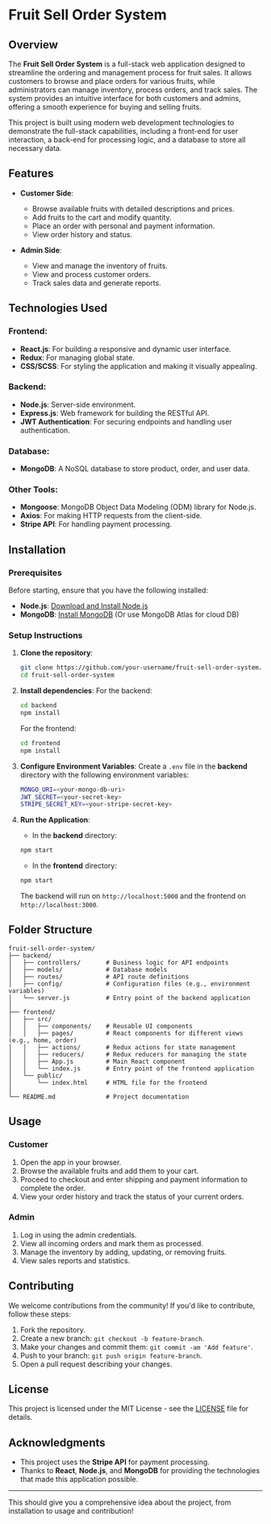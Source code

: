 # Fruit Sell Order System

## Overview
The **Fruit Sell Order System** is a full-stack web application designed to streamline the ordering and management process for fruit sales. It allows customers to browse and place orders for various fruits, while administrators can manage inventory, process orders, and track sales. The system provides an intuitive interface for both customers and admins, offering a smooth experience for buying and selling fruits.

This project is built using modern web development technologies to demonstrate the full-stack capabilities, including a front-end for user interaction, a back-end for processing logic, and a database to store all necessary data.

## Features
- **Customer Side**:
  - Browse available fruits with detailed descriptions and prices.
  - Add fruits to the cart and modify quantity.
  - Place an order with personal and payment information.
  - View order history and status.
  
- **Admin Side**:
  - View and manage the inventory of fruits.
  - View and process customer orders.
  - Track sales data and generate reports.

## Technologies Used
### Frontend:
- **React.js**: For building a responsive and dynamic user interface.
- **Redux**: For managing global state.
- **CSS/SCSS**: For styling the application and making it visually appealing.

### Backend:
- **Node.js**: Server-side environment.
- **Express.js**: Web framework for building the RESTful API.
- **JWT Authentication**: For securing endpoints and handling user authentication.
  
### Database:
- **MongoDB**: A NoSQL database to store product, order, and user data.

### Other Tools:
- **Mongoose**: MongoDB Object Data Modeling (ODM) library for Node.js.
- **Axios**: For making HTTP requests from the client-side.
- **Stripe API**: For handling payment processing.

## Installation

### Prerequisites
Before starting, ensure that you have the following installed:
- **Node.js**: [Download and Install Node.js](https://nodejs.org/)
- **MongoDB**: [Install MongoDB](https://www.mongodb.com/try/download/community) (Or use MongoDB Atlas for cloud DB)
  
### Setup Instructions

1. **Clone the repository**:
    ```bash
    git clone https://github.com/your-username/fruit-sell-order-system.git
    cd fruit-sell-order-system
    ```

2. **Install dependencies**:
    For the backend:
    ```bash
    cd backend
    npm install
    ```
    For the frontend:
    ```bash
    cd frontend
    npm install
    ```

3. **Configure Environment Variables**:
    Create a `.env` file in the **backend** directory with the following environment variables:
    ```bash
    MONGO_URI=<your-mongo-db-uri>
    JWT_SECRET=<your-secret-key>
    STRIPE_SECRET_KEY=<your-stripe-secret-key>
    ```

4. **Run the Application**:
    - In the **backend** directory:
    ```bash
    npm start
    ```

    - In the **frontend** directory:
    ```bash
    npm start
    ```

    The backend will run on `http://localhost:5000` and the frontend on `http://localhost:3000`.

## Folder Structure
```
fruit-sell-order-system/
├── backend/
│   ├── controllers/       # Business logic for API endpoints
│   ├── models/            # Database models
│   ├── routes/            # API route definitions
│   ├── config/            # Configuration files (e.g., environment variables)
│   └── server.js          # Entry point of the backend application
│
├── frontend/
│   ├── src/
│   │   ├── components/    # Reusable UI components
│   │   ├── pages/         # React components for different views (e.g., home, order)
│   │   ├── actions/       # Redux actions for state management
│   │   ├── reducers/      # Redux reducers for managing the state
│   │   ├── App.js         # Main React component
│   │   └── index.js       # Entry point of the frontend application
│   └── public/
│       └── index.html     # HTML file for the frontend
│
└── README.md              # Project documentation
```

## Usage

### Customer
1. Open the app in your browser.
2. Browse the available fruits and add them to your cart.
3. Proceed to checkout and enter shipping and payment information to complete the order.
4. View your order history and track the status of your current orders.

### Admin
1. Log in using the admin credentials.
2. View all incoming orders and mark them as processed.
3. Manage the inventory by adding, updating, or removing fruits.
4. View sales reports and statistics.

## Contributing
We welcome contributions from the community! If you'd like to contribute, follow these steps:

1. Fork the repository.
2. Create a new branch: `git checkout -b feature-branch`.
3. Make your changes and commit them: `git commit -am 'Add feature'`.
4. Push to your branch: `git push origin feature-branch`.
5. Open a pull request describing your changes.

## License
This project is licensed under the MIT License - see the [LICENSE](LICENSE) file for details.

## Acknowledgments
- This project uses the **Stripe API** for payment processing.
- Thanks to **React**, **Node.js**, and **MongoDB** for providing the technologies that made this application possible.

--- 

This should give you a comprehensive idea about the project, from installation to usage and contribution!
